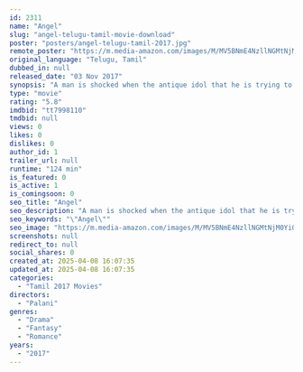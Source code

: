 ```yaml
---
id: 2311
name: "Angel"
slug: "angel-telugu-tamil-movie-download"
poster: "posters/angel-telugu-tamil-2017.jpg"
remote_poster: "https://m.media-amazon.com/images/M/MV5BNmE4NzllNGMtNjM0Yi00NzIzLWE4MzMtYWYxMGRkM2RlYjAyXkEyXkFqcGdeQXVyMjY1MjkzMjE@._V1_SX300.jpg"
original_language: "Telugu, Tamil"
dubbed_in: null
released_date: "03 Nov 2017"
synopsis: "A man is shocked when the antique idol that he is trying to smuggle out of the country suddenly comes to life."
type: "movie"
rating: "5.8"
imdbid: "tt7998110"
tmdbid: null
views: 0
likes: 0
dislikes: 0
author_id: 1
trailer_url: null
runtime: "124 min"
is_featured: 0
is_active: 1
is_comingsoon: 0
seo_title: "Angel"
seo_description: "A man is shocked when the antique idol that he is trying to smuggle out of the country suddenly comes to life."
seo_keywords: "\"Angel\""
seo_image: "https://m.media-amazon.com/images/M/MV5BNmE4NzllNGMtNjM0Yi00NzIzLWE4MzMtYWYxMGRkM2RlYjAyXkEyXkFqcGdeQXVyMjY1MjkzMjE@._V1_SX300.jpg"
screenshots: null
redirect_to: null
social_shares: 0
created_at: 2025-04-08 16:07:35
updated_at: 2025-04-08 16:07:35
categories:
  - "Tamil 2017 Movies"
directors:
  - "Palani"
genres:
  - "Drama"
  - "Fantasy"
  - "Romance"
years:
  - "2017"
---
```

